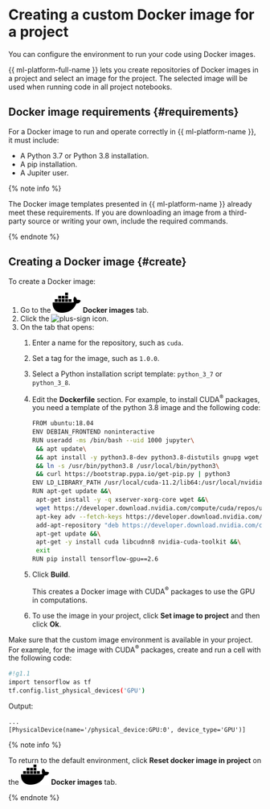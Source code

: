 # Creating a custom Docker image for a project

You can configure the environment to run your code using Docker images.

{{ ml-platform-full-name }} lets you create repositories of Docker images in a project and select an image for the project. The selected image will be used when running code in all project notebooks.

## Docker image requirements {#requirements}

For a Docker image to run and operate correctly in {{ ml-platform-name }}, it must include:

* A Python 3.7 or Python 3.8 installation.
* A pip installation.
* A Jupiter user.

{% note info %}

The Docker image templates presented in {{ ml-platform-name }} already meet these requirements. If you are downloading an image from a third-party source or writing your own, include the required commands.

{% endnote %}

## Creating a Docker image {#create}

To create a Docker image:

1. Go to the ![docker](../../_assets/datasphere/docker.svg) **Docker images** tab.
1. Click the ![plus-sign](../../_assets/plus-sign.svg) icon.
1. On the tab that opens:
   1. Enter a name for the repository, such as `cuda`.
   1. Set a tag for the image, such as `1.0.0`.
   1. Select a Python installation script template: `python_3_7` or `python_3_8`.
   1. Edit the **Dockerfile** section. For example, to install CUDA<sup>®</sup> packages, you need a template of the python 3.8 image and the following code:

      ```bash
      FROM ubuntu:18.04
      ENV DEBIAN_FRONTEND noninteractive
      RUN useradd -ms /bin/bash --uid 1000 jupyter\
       && apt update\
       && apt install -y python3.8-dev python3.8-distutils gnupg wget software-properties-common curl\
       && ln -s /usr/bin/python3.8 /usr/local/bin/python3\
       && curl https://bootstrap.pypa.io/get-pip.py | python3
      ENV LD_LIBRARY_PATH /usr/local/cuda-11.2/lib64:/usr/local/nvidia/lib:/usr/local/nvidia/lib64:/usr/local/cuda/lib64:/usr/local/cuda/extras/CUPTI/lib64
      RUN apt-get update &&\
       apt-get install -y -q xserver-xorg-core wget &&\
       wget https://developer.download.nvidia.com/compute/cuda/repos/ubuntu1804/x86_64/cuda-ubuntu1804.pin -O /etc/apt/preferences.d/cuda-repository-pin-600 &&\
       apt-key adv --fetch-keys https://developer.download.nvidia.com/compute/cuda/repos/ubuntu1804/x86_64/7fa2af80.pub &&\
       add-apt-repository "deb https://developer.download.nvidia.com/compute/cuda/repos/ubuntu1804/x86_64/ /" &&\
       apt-get update &&\
       apt-get -y install cuda libcudnn8 nvidia-cuda-toolkit &&\
       exit
      RUN pip install tensorflow-gpu==2.6
      ```

   1. Click **Build**.

      This creates a Docker image with CUDA<sup>®</sup> packages to use the GPU in computations.

   1. To use the image in your project, click **Set image to project** and then click **Ok**.

Make sure that the custom image environment is available in your project. For example, for the image with CUDA<sup>®</sup> packages, create and run a cell with the following code:

```bash
#!g1.1
import tensorflow as tf
tf.config.list_physical_devices('GPU')
```

Output:

```text
...
[PhysicalDevice(name='/physical_device:GPU:0', device_type='GPU')]
```

{% note info %}

To return to the default environment, click **Reset docker image in project** on the ![docker](../../_assets/datasphere/docker.svg) **Docker images** tab.

{% endnote %}
